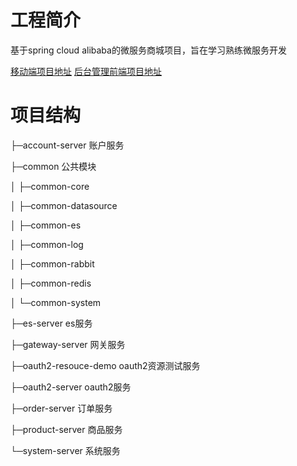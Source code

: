 # 工程简介
基于spring cloud alibaba的微服务商城项目，旨在学习熟练微服务开发

[移动端项目地址](https://github.com/CrazyQZQ/leyo_ui)
[后台管理前端项目地址](https://github.com/CrazyQZQ/leyo_admin_ui)

# 项目结构

├─account-server 账户服务 

├─common 公共模块

│  ├─common-core
                         
│  ├─common-datasource
                        
│  ├─common-es
                         
│  ├─common-log
                        
│  ├─common-rabbit
                      
│  ├─common-redis
                        
│  └─common-system
                          
├─es-server es服务
                           
├─gateway-server 网关服务
   
├─oauth2-resouce-demo oauth2资源测试服务
                        
├─oauth2-server oauth2服务
                       
├─order-server 订单服务
                       
├─product-server 商品服务
  
└─system-server 系统服务


